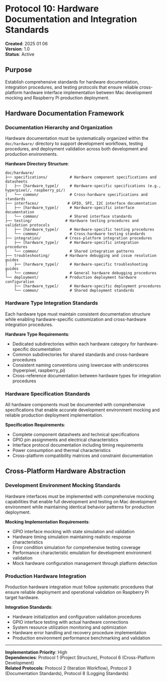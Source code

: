# Protocol 10: Hardware Documentation and Integration Standards

**Created**: 2025 01 06  
**Version**: 1.0  
**Status**: Active  

## Purpose

Establish comprehensive standards for hardware documentation, integration procedures, and testing protocols that ensure reliable cross-platform hardware interface implementation between Mac development mocking and Raspberry Pi production deployment.

## Hardware Documentation Framework

### Documentation Hierarchy and Organization
Hardware documentation must be systematically organized within the `doc/hardware/` directory to support development workflows, testing procedures, and deployment validation across both development and production environments.

**Hardware Directory Structure**:
```
doc/hardware/
├── specifications/          # Hardware component specifications and datasheets
│   ├── [hardware_type]/     # Hardware-specific specifications (e.g., hyperpixel/, raspberry_pi/)
│   └── common/              # Cross-hardware specifications and standards
├── interfaces/             # GPIO, SPI, I2C interface documentation
│   ├── [hardware_type]/     # Hardware-specific interface documentation
│   └── common/              # Shared interface standards
├── testing/               # Hardware testing procedures and validation protocols
│   ├── [hardware_type]/     # Hardware-specific testing procedures
│   └── common/              # Cross-hardware testing standards
├── integration/           # Cross-platform integration procedures
│   ├── [hardware_type]/     # Hardware-specific integration procedures
│   └── common/              # Shared integration patterns
├── troubleshooting/       # Hardware debugging and issue resolution guides
│   ├── [hardware_type]/     # Hardware-specific troubleshooting guides
│   └── common/              # General hardware debugging procedures
└── deployment/            # Production deployment hardware configuration
    ├── [hardware_type]/     # Hardware-specific deployment procedures
    └── common/              # Shared deployment standards
```

### Hardware Type Integration Standards
Each hardware type must maintain consistent documentation structure while enabling hardware-specific customization and cross-hardware integration procedures.

**Hardware Type Requirements**:
- Dedicated subdirectories within each hardware category for hardware-specific documentation
- Common subdirectories for shared standards and cross-hardware procedures
- Consistent naming conventions using lowercase with underscores (hyperpixel, raspberry_pi)
- Cross-reference documentation between hardware types for integration procedures

### Hardware Specification Standards
All hardware components must be documented with comprehensive specifications that enable accurate development environment mocking and reliable production deployment implementation.

**Specification Requirements**:
- Complete component datasheets and technical specifications
- GPIO pin assignments and electrical characteristics
- Interface protocol documentation including timing requirements
- Power consumption and thermal characteristics
- Cross-platform compatibility matrices and constraint documentation

## Cross-Platform Hardware Abstraction

### Development Environment Mocking Standards
Hardware interfaces must be implemented with comprehensive mocking capabilities that enable full development and testing on Mac development environment while maintaining identical behavior patterns for production deployment.

**Mocking Implementation Requirements**:
- GPIO interface mocking with state simulation and validation
- Hardware timing simulation maintaining realistic response characteristics
- Error condition simulation for comprehensive testing coverage
- Performance characteristic emulation for development environment validation
- Mock hardware configuration management through platform detection

### Production Hardware Integration
Production hardware integration must follow systematic procedures that ensure reliable deployment and operational validation on Raspberry Pi target hardware.

**Integration Standards**:
- Hardware initialization and configuration validation procedures
- GPIO interface testing with actual hardware connections
- System resource utilization monitoring and optimization
- Hardware error handling and recovery procedure implementation
- Production environment performance benchmarking and validation

---

**Implementation Priority**: High  
**Dependencies**: Protocol 1 (Project Structure), Protocol 6 (Cross-Platform Development)  
**Related Protocols**: Protocol 2 (Iteration Workflow), Protocol 3 (Documentation Standards), Protocol 8 (Logging Standards)
